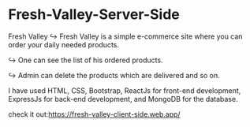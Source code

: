 # Fresh-Valley-Server-Side

Fresh Valley
↪ Fresh Valley is a simple e-commerce site where you can order your daily needed products.

↪ One can see the list of his ordered products.

↪ Admin can delete the products which are delivered and so on.

I have used HTML, CSS, Bootstrap, ReactJs for front-end development, ExpressJs for back-end development, and MongoDB for the database.

check it out:https://fresh-valley-client-side.web.app/
